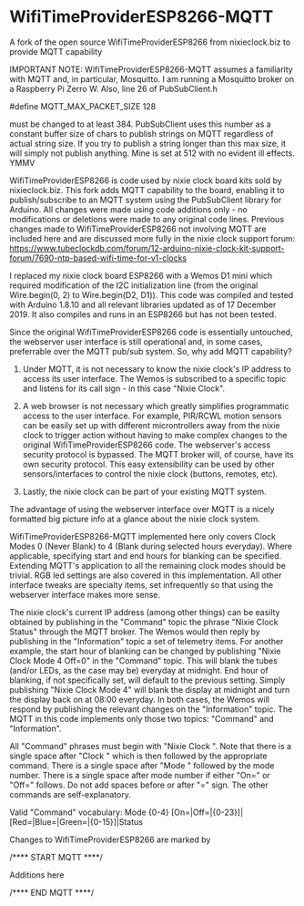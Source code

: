 # WifiTimeProviderESP8266-MQTT
A fork of the open source WifiTimeProviderESP8266 from nixieclock.biz to provide MQTT capability

IMPORTANT NOTE: WifiTimeProviderESP8266-MQTT assumes a familiarity with MQTT and, in particular, Mosquitto. I am running a Mosquitto broker on a Raspberry Pi Zerro W. Also, line 26 of PubSubClient.h

#define MQTT_MAX_PACKET_SIZE 128 

must be changed to at least 384. PubSubClient uses this number as a constant buffer size of chars to publish strings on MQTT regardless of actual string size. If you try to publish a string longer than this max size, it will simply not publish anything. Mine is set at 512 with no evident ill effects. YMMV

WifiTimeProviderESP8266 is code used by nixie clock board kits sold by nixieclock.biz. This fork adds MQTT capability to the board, enabling it to publish/subscribe to an MQTT system using the PubSubClient library for Arduino. All changes were made using code additions only - no modifications or deletions were made to any original code lines. Previous changes made to WifiTimeProviderESP8266 not involving MQTT are included here and are discussed more fully in the nixie clock support forum: https://www.tubeclockdb.com/forum/12-arduino-nixie-clock-kit-support-forum/7690-ntp-based-wifi-time-for-v1-clocks

I replaced my nixie clock board ESP8266 with a Wemos D1 mini which required modification of the I2C initialization line (from the original Wire.begin(0, 2) to Wire.begin(D2, D1)). This code was compiled and tested with Arduino 1.8.10 and all relevant libraries updated as of 17 December 2019. It also compiles and runs in an ESP8266 but has not been tested.

Since the original WifiTimeProviderESP8266 code is essentially untouched, the webserver user interface is still operational and, in some cases, preferrable over the MQTT pub/sub system. So, why add MQTT capability?

1.  Under MQTT, it is not necessary to know the nixie clock's IP address to access its user interface. The Wemos is subscribed to a specific topic and listens for its call sign - in this case "Nixie Clock".
    
2.  A web browser is not necessary which greatly simplifies programmatic access to the user interface. For example, PIR/RCWL motion sensors can be easily set up with different microntrollers away from the nixie clock to trigger action without having to make complex changes to the original WifiTimeProviderESP8266 code. The webserver's access security protocol is bypassed. The MQTT broker will, of course, have its own security protocol. This easy extensibility can be used by other sensors/interfaces to control the nixie clock (buttons, remotes, etc).
    
3.  Lastly, the nixie clock can be part of your existing MQTT system. 
    
The advantage of using the webserver interface over MQTT is a nicely formatted big picture info at a glance about the nixie clock system. 

WifiTimeProviderESP8266-MQTT implemented here only covers Clock Modes 0 (Never Blank) to 4 (Blank during selected hours everyday). Where applicable, specifying start and end hours for blanking can be specified. Extending MQTT's application to all the remaining clock modes should be trivial. RGB led settings are also covered in this implementation. All other interface tweaks are specialty items, set infrequently so that using the webserver interface makes more sense. 

The nixie clock's current IP address (among other things) can be easilty obtained by publishing in the "Command" topic the phrase "Nixie Clock Status" through the MQTT broker. The Wemos would then reply by publishing in the "Information" topic a set of telemetry items. For another example, the start hour of blanking can be changed by publishing "Nixie Clock Mode 4 Off=0" in the "Command" topic. This will blank the tubes (and/or LEDs, as the case may be) everyday at midnight. End hour of blanking, if not specifically set, will default to the previous setting. Simply publishing "Nixie Clock Mode 4" will blank the display at midnight and turn the display back on at 08:00 everyday. In both cases, the Wemos will respond by publishing the relevant changes on the "Information" topic. The MQTT in this code implements only those two topics: "Command" and "Information". 

All "Command" phrases must begin with "Nixie Clock ". Note that there is a single space after "Clock " which is then followed by the appropriate command. There is a single space after "Mode " followed by the mode number. There is a single space after mode number if either "On=" or "Off=" follows. Do not add spaces before or after "=" sign. The other commands are self-explanatory.

Valid "Command" vocabulary: Mode {0-4} [On=|Off=|{0-23}]|[Red=|Blue=|Green=|{0-15}]|Status

Changes to WifiTimeProviderESP8266 are marked by 

/**** START MQTT ****/ 

Additions here

/**** END MQTT ****/
